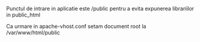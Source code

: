Punctul de intrare in aplicatie este /public pentru a evita expunerea librariilor
in public_html

Ca urmare in apache-vhost.conf setam document root la /var/www/html/public
